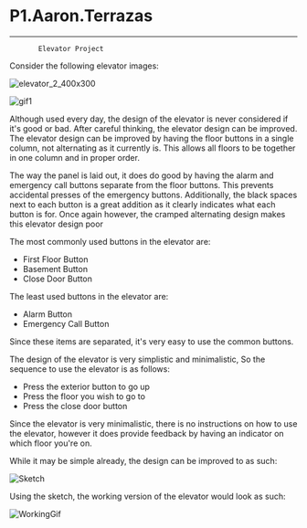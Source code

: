 # P1.Aaron.Terrazas
-------------------------------------
           Elevator Project


Consider the following elevator images:

![elevator_2_400x300](https://user-images.githubusercontent.com/61167114/192897092-5f12c0b8-4cc5-4c60-93e0-fc93d593bb25.jpg)


![gif1](https://user-images.githubusercontent.com/61167114/192913481-417e2304-e5cf-4dd0-a944-de186c5800b0.gif)



Although used every day, the design of the elevator is never considered if it's good or bad. After careful thinking, the elevator design can be improved. 
The elevator design can be improved by having the floor buttons in a single column, not alternating as it currently is. This allows all floors to be together in one column and in proper order. 

The way the panel is laid out, it does do good by having the alarm and emergency call buttons separate from the floor buttons. This prevents accidental presses of the emergency buttons. Additionally, the black spaces next to each button is a great addition as it clearly indicates what each button is for. Once again however, the cramped alternating design makes this elevator design poor

The most commonly used buttons in the elevator are:
- First Floor Button
- Basement Button
- Close Door Button

The least used buttons in the elevator are:
- Alarm Button
- Emergency Call Button

Since these items are separated, it's very easy to use the common buttons.

The design of the elevator is very simplistic and minimalistic, So the sequence to use the elevator is as follows:
-  Press the exterior button to go up
-  Press the floor you wish to go to
-  Press the close door button

Since the elevator is very minimalistic, there is no instructions on how to use the elevator, however it does provide feedback by having an indicator on which floor you're on. 

While it may be simple already, the design can be improved to as such:

![Sketch](https://user-images.githubusercontent.com/61167114/192936393-9b81f460-3a1c-4643-8e3d-bc053f919dd1.jpg)

Using the sketch, the working version of the elevator would look as such:

![WorkingGif](https://user-images.githubusercontent.com/61167114/192938656-a08c2fda-1e19-4e3b-9f2a-def89a82783a.gif)


